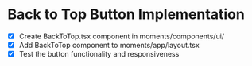 # Back to Top Button Implementation

- [x] Create BackToTop.tsx component in moments/components/ui/
- [x] Add BackToTop component to moments/app/layout.tsx
- [x] Test the button functionality and responsiveness
